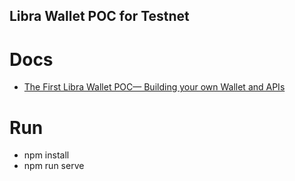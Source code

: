 ## Libra Wallet POC for Testnet

# Docs
- [The First Libra Wallet POC— Building your own Wallet and APIs](https://medium.com/kulapofficial/the-first-libra-wallet-poc-building-your-own-wallet-and-apis-3cb578c0bd52?postPublishedType=repub)


# Run

-   npm install
-   npm run serve
